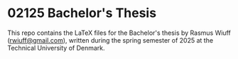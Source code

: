# 02125 Bachelor's Thesis
This repo contains the LaTeX files for the Bachelor's thesis by Rasmus Wiuff ([rwiuff@gmail.com](mailto:rwiuff@gmail.com)), written during the spring semester of 2025 at the Technical University of Denmark.